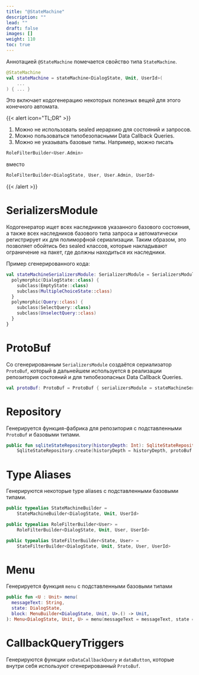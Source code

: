 ```yaml
---
title: "@StateMachine"
description: ""
lead: ""
draft: false
images: []
weight: 110
toc: true
---
```


Аннотацией `@StateMachine` помечается свойство
типа `StateMachine`.

```kotlin
@StateMachine
val stateMachine = stateMachine<DialogState, Unit, UserId>(
    ...
) { ... }
```

Это включает кодогенерацию некоторых полезных вещей для этого конечного автомата.

{{< alert icon="TL;DR"  >}}
1. Можно не использовать sealed иерархию для состояний и запросов.
2. Можно пользоваться типобезопасными Data Callback Queries.
3. Можно не указывать базовые типы. Например, можно писать

```kotlin
RoleFilterBuilder<User.Admin>
```
вместо
```kotlin
RoleFilterBuilder<DialogState, User, User.Admin, UserId>
```
{{< /alert >}}

# SerializersModule

Кодогенератор ищет всех наследников указанного базового состояния,
а также всех наследников базового типа запроса и автоматически регистрирует их
для полиморфной сериализации. Таким образом, это позволяет обойтись
без sealed классов, которые накладывают ограничение на пакет, где должны
находиться их наследники.

Пример сгенерированного кода:

```kotlin
val stateMachineSerializersModule: SerializersModule = SerializersModule {
  polymorphic(DialogState::class) {
    subclass(EmptyState::class)
    subclass(MultipleChoiceState::class)
  }
  polymorphic(Query::class) {
    subclass(SelectQuery::class)
    subclass(UnselectQuery::class)
  }
}
```

# ProtoBuf

Со сгенерированным `SerializersModule` создаётся сериализатор
`ProtoBuf`, который в
дальнейшем используется в реализации репозитория состояний и
для типобезопасных Data Callback Queries.

```kotlin
val protoBuf: ProtoBuf = ProtoBuf { serializersModule = stateMachineSerializersModule }
```

# Repository

Генерируется функция-фабрика для репозитория с подставленными
`ProtoBuf` и базовыми типами.

```kotlin
public fun sqliteStateRepository(historyDepth: Int): SqliteStateRepository<DialogState> =
    SqliteStateRepository.create(historyDepth = historyDepth, protoBuf = protoBuf)
```

# Type Aliases

Генерируются некоторые type aliases с подставленными базовыми типами.

```kotlin
public typealias StateMachineBuilder =
    StateMachineBuilder<DialogState, Unit, UserId>

public typealias RoleFilterBuilder<User> =
    RoleFilterBuilder<DialogState, Unit, User, UserId>

public typealias StateFilterBuilder<State, User> =
    StateFilterBuilder<DialogState, Unit, State, User, UserId>
```

# Menu

Генерируется функция `menu` с подставленными базовыми типами

```kotlin
public fun <U : Unit> menu(
  messageText: String,
  state: DialogState,
  block: MenuBuilder<DialogState, Unit, U>.() -> Unit,
): Menu<DialogState, Unit, U> = menu(messageText = messageText, state = state, block = block)
```

# CallbackQueryTriggers

Генерируются функции `onDataCallbackQuery` и `dataButton`, которые
внутри себя используют сгенерированный `ProtoBuf`.
